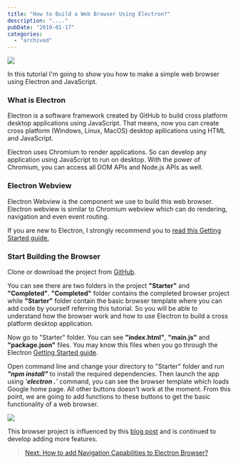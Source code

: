 ```yaml
---
title: "How to Build a Web Browser Using Electron?"
description: "...."
pubDate: "2019-01-17"
categories: 
  - "archived"
---
```


[![](/images/How-to-Build-a-Web-Browser-Using-Electron.jpg)](https://1.bp.blogspot.com/-OReAvfCtfbs/XECHQzhY3bI/AAAAAAAAIIM/R8F7t4Z5oXETOUQ9rm-exh3I40-yKN67gCLcBGAs/s1600/How-to-Build-a-Web-Browser-Using-Electron.jpg)

In this tutorial I'm going to show you how to make a simple web browser using Electron and JavaScript.

### What is Electron

Electron is a software framework created by GitHub to build cross platform desktop applications using JavaScript. That means, now you can create cross platform (Windows, Linux, MacOS) desktop apllications using HTML and JavaScript.

Electron uses Chromium to render applications. So can develop any application using JavaScript to run on desktop. With the power of Chromium, you can access all DOM APIs and Node.js APIs as well.

### Electron Webview

Electron Webview is the component we use to build this web browser. Electron webview is similar to Chromium webview which can do rendering, navigation and even event routing.

If you are new to Electron, I strongly recommend you to [read this Getting Started guide.](https://electronjs.org/docs/tutorial/first-app)

### Start Building the Browser

Clone or download the project from [GitHub](https://github.com/Buddhilive/Electron-Browser).

You can see there are two folders in the project **"Starter"** and **"Completed"**. **"Completed"** folder contains the completed browser project while **"Starter"** folder contain the basic browser template where you can add code by yourself referring this tutorial. So you will be able to understand how the browser work and how to use Electron to build a cross platform desktop application.

Now go to "Starter" folder. You can see **"index.html"**, **"main.js"** and **"package.json"** files. You may know this files when you go through the Electron [Getting Started guide](https://electronjs.org/docs/tutorial/first-app).

Open command line and change your directory to "Starter" folder and run **_"npm install"_** to install the required dependencies. Then launch the app using _'**electron .**'_ command, you can see the browser template which loads Google home page. All other buttons doesn't work at the moment. From this point, we are going to add functions to these buttons to get the basic functionality of a web browser.

[![](/images/browser.png)](https://4.bp.blogspot.com/-cEgv29QiWcw/XECH4QqnFeI/AAAAAAAAIIU/U4FMjG3xR6YRvzAebZbPT02-CP3T0Ra8gCLcBGAs/s1600/browser.png)

This browser project is influenced by this [blog post](https://blog.jscrambler.com/building-a-web-browser-using-electron/) and is continued to develop adding more features.

> [Next: How to add Navigation Capabilities to Electron Browser?](https://www.buddhilive.com/2019/01/adding-navigation-capabilities-to.html)
